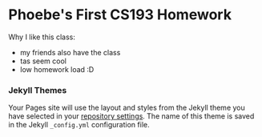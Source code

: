 # Phoebe's First CS193 Homework

Why I like this class:
- my friends also have the class
- tas seem cool
- low homework load :D


### Jekyll Themes

Your Pages site will use the layout and styles from the Jekyll theme you have selected in your [repository settings](https://github.com/kalutes/CS193_Fall18_Lab1/settings). The name of this theme is saved in the Jekyll `_config.yml` configuration file.

